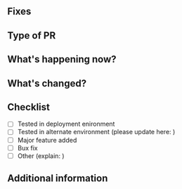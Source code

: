 ## Fixes

## Type of PR

## What's happening now?

## What's changed?

## Checklist
- [ ] Tested in deployment enironment
- [ ] Tested in alternate environment (please update here: )
- [ ] Major feature added
- [ ] Bux fix
- [ ] Other (explain: )

## Additional information
